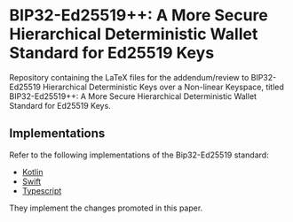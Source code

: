# BIP32-Ed25519++: A More Secure Hierarchical Deterministic Wallet Standard for Ed25519 Keys

Repository containing the LaTeX files for the addendum/review to BIP32-Ed25519 Hierarchical Deterministic Keys over a Non-linear Keyspace, titled BIP32-Ed25519++: A More Secure Hierarchical Deterministic Wallet Standard for Ed25519 Keys.

## Implementations

Refer to the following implementations of the Bip32-Ed25519 standard:

- [Kotlin](https://github.com/algorandfoundation/bip32-ed25519-kotlin)
- [Swift](https://github.com/algorandfoundation/bip32-ed25519-swift)
- [Typescript](https://github.com/algorandfoundation/bip32-ed25519-ts)

They implement the changes promoted in this paper.
